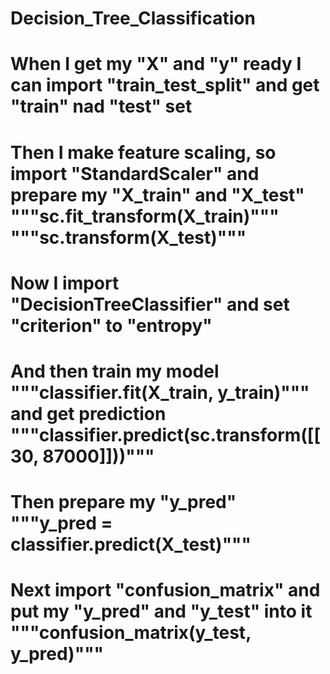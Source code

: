 # Decision_Tree_Classification
# When I get my "X" and "y" ready I can import "train_test_split" and get "train" nad "test" set 
# Then I make feature scaling, so import "StandardScaler" and prepare my "X_train" and "X_test" """sc.fit_transform(X_train)""" """sc.transform(X_test)"""
# Now I import "DecisionTreeClassifier" and set "criterion" to "entropy"
# And then train my model """classifier.fit(X_train, y_train)""" and get prediction """classifier.predict(sc.transform([[30, 87000]]))"""
# Then prepare my "y_pred" """y_pred = classifier.predict(X_test)"""
# Next  import "confusion_matrix" and put my "y_pred" and "y_test" into it """confusion_matrix(y_test, y_pred)""" 
